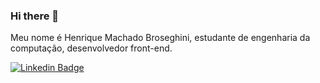 ### Hi there 👋

Meu nome é Henrique Machado Broseghini, estudante de engenharia da computação, desenvolvedor front-end.
<!--
[![Twitter Badge](https://img.shields.io/badge/-Twitter-1ca0f1?style=flat-square&labelColor=1ca0f1&logo=twitter&logoColor=white&link=https://twitter.com/BrosHenrique)](https://twitter.com/BrosHenrique)
-->
[![Linkedin Badge](https://img.shields.io/badge/-LinkedIn-blue?style=flat-square&logo=Linkedin&logoColor=white&link=https://www.linkedin.com/in/henrique-machado-broseghini-041163189/)](https://www.linkedin.com/in/henrique-machado-broseghini-041163189/)
<!--
**HenriqueBros/Henriquebros** is a ✨ _special_ ✨ repository because its `README.md` (this file) appears on your GitHub profile.

Here are some ideas to get you started:

- 🔭 I’m currently working on ...
- 🌱 I’m currently learning ...
- 👯 I’m looking to collaborate on ...
- 🤔 I’m looking for help with ...
- 💬 Ask me about ...
- 📫 How to reach me: ...
- 😄 Pronouns: ...
- ⚡ Fun fact: ...
-->
